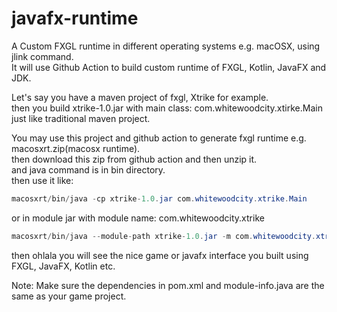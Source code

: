 # javafx-runtime
A Custom FXGL runtime in different operating systems e.g. macOSX, using jlink command.  
It will use Github Action to build custom runtime of FXGL, Kotlin, JavaFX and JDK.  
   
Let's say you have a maven project of fxgl, Xtrike for example.   
then you build xtrike-1.0.jar with main class: com.whitewoodcity.xtirke.Main just like traditional maven project.   
   
You may use this project and github action to generate fxgl runtime e.g. macosxrt.zip(macosx runtime).  
then download this zip from github action and then unzip it.  
and java command is in bin directory.   
then use it like:   
```java
macosxrt/bin/java -cp xtrike-1.0.jar com.whitewoodcity.xtrike.Main
```
or in module jar with module name: com.whitewoodcity.xtrike
```java
macosxrt/bin/java --module-path xtrike-1.0.jar -m com.whitewoodcity.xtrike/com.whitewoodcity.xtrike.Main
```
then ohlala you will see the nice game or javafx interface you built using FXGL, JavaFX, Kotlin etc.   
    
Note: Make sure the dependencies in pom.xml and module-info.java are the same as your game project.    
